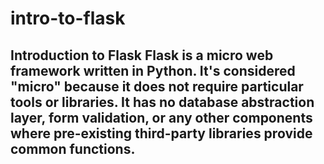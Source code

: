 # intro-to-flask
## **Introduction to Flask**  Flask is a micro web framework written in Python. It's considered "micro" because it does not require particular tools or libraries. It has no database abstraction layer, form validation, or any other components where pre-existing third-party libraries provide common functions.
